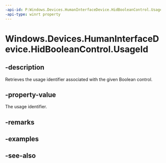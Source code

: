 ----api-id: P:Windows.Devices.HumanInterfaceDevice.HidBooleanControl.UsageId
-api-type: winrt property
---<!-- Property syntaxpublic ushort UsageId { get; }--># Windows.Devices.HumanInterfaceDevice.HidBooleanControl.UsageId## -descriptionRetrieves the usage identifier associated with the given Boolean control.## -property-valueThe usage identifier.## -remarks## -examples## -see-also